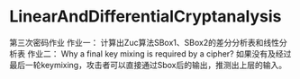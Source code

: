 # LinearAndDifferentialCryptanalysis
第三次密码作业
作业一：
计算出Zuc算法SBox1、SBox2的差分分析表和线性分析表
作业二：
Why a final key mixing is required by a cipher?
如果没有及经过最后一轮keymixing，攻击者可以直接通过Sbox后的输出，推测出上层的输入。
